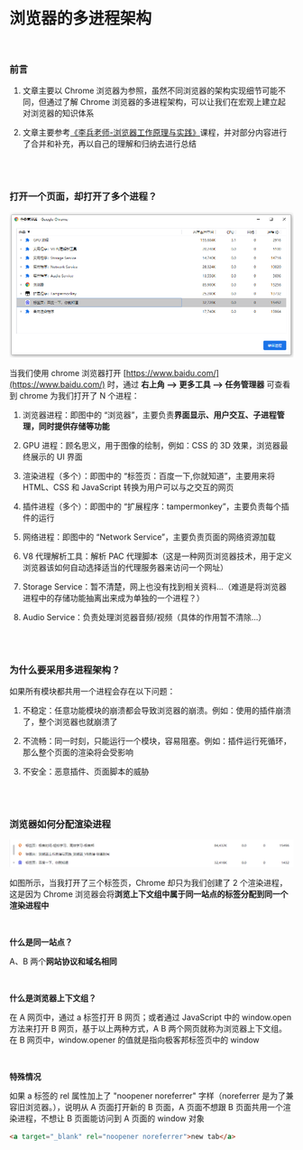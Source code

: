 # 浏览器的多进程架构

</br>

### 前言

1. 文章主要以 Chrome 浏览器为参照，虽然不同浏览器的架构实现细节可能不同，但通过了解 Chrome 浏览器的多进程架构，可以让我们在宏观上建立起对浏览器的知识体系

2. 文章主要参考[《李兵老师-浏览器工作原理与实践》](https://time.geekbang.org/column/intro/216)课程，并对部分内容进行了合并和补充，再以自己的理解和归纳去进行总结

</br>
</br>

### 打开一个页面，却打开了多个进程？

![chrome任务管理器截图](./img/chrome-task-manage.png)

当我们使用 chrome 浏览器打开 [https://www.baidu.com/](https://www.baidu.com/) 时，通过 **右上角 ——> 更多工具 ——> 任务管理器** 可查看到 chrome 为我们打开了 N 个进程：

1. 浏览器进程：即图中的 “浏览器”，主要负责**界面显示、用户交互、子进程管理，同时提供存储等功能**

2. GPU 进程：顾名思义，用于图像的绘制，例如：CSS 的 3D 效果，浏览器最终展示的 UI 界面

3. 渲染进程（多个）：即图中的 “标签页：百度一下,你就知道”，主要用来将 HTML、CSS 和 JavaScript 转换为用户可以与之交互的网页

4. 插件进程（多个）：即图中的 “扩展程序：tampermonkey”，主要负责每个插件的运行

5. 网络进程：即图中的 “Network Service”，主要负责页面的网络资源加载

6. V8 代理解析工具：解析 PAC 代理脚本（这是一种网页浏览器技术，用于定义浏览器该如何自动选择适当的代理服务器来访问一个网址）

7. Storage Service：暂不清楚，网上也没有找到相关资料...（难道是将浏览器进程中的存储功能抽离出来成为单独的一个进程？）

8. Audio Service：负责处理浏览器音频/视频（具体的作用暂不清除...）

</br>
</br>

### 为什么要采用多进程架构？

如果所有模块都共用一个进程会存在以下问题：

1. 不稳定：任意功能模块的崩溃都会导致浏览器的崩溃。例如：使用的插件崩溃了，整个浏览器也就崩溃了

2. 不流畅：同一时刻，只能运行一个模块，容易阻塞。例如：插件运行死循环，那么整个页面的渲染将会受影响

3. 不安全：恶意插件、页面脚本的威胁

</br>
</br>

### 浏览器如何分配渲染进程

![渲染进程示例图](./img/render-task-rules.png)

如图所示，当我打开了三个标签页，Chrome 却只为我们创建了 2 个渲染进程，这是因为 Chrome 浏览器会将**浏览上下文组中属于同一站点的标签分配到同一个渲染进程中**

</br>

**什么是同一站点？**

A、B 两个**网站协议和域名相同**

</br>

**什么是浏览器上下文组？**

在 A 网页中，通过 a 标签打开 B 网页；或者通过 JavaScript 中的 window.open 方法来打开 B 网页，基于以上两种方式，A B 两个网页就称为浏览器上下文组。在 B 网页中，window.opener 的值就是指向极客邦标签页中的 window

</br>

**特殊情况**

如果 a 标签的 rel 属性加上了 "noopener noreferrer" 字样（noreferrer 是为了兼容旧浏览器。），说明从 A 页面打开新的 B 页面，A 页面不想跟 B 页面共用一个渲染进程，不想让 B 页面能访问到 A 页面的 window 对象

```html
<a target="_blank" rel="noopener noreferrer">new tab</a>
```

</br>
</br>
